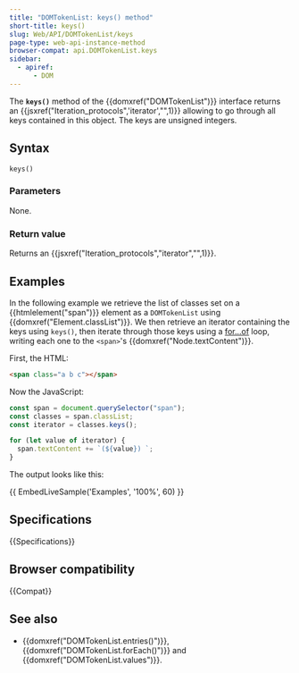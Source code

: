 ```yaml
---
title: "DOMTokenList: keys() method"
short-title: keys()
slug: Web/API/DOMTokenList/keys
page-type: web-api-instance-method
browser-compat: api.DOMTokenList.keys
sidebar:
  - apiref:
      - DOM
---
```


The **`keys()`** method of the {{domxref("DOMTokenList")}} interface
returns an {{jsxref("Iteration_protocols",'iterator',"",1)}} allowing to go through all keys contained in this object.
The keys are unsigned integers.

## Syntax

```js-nolint
keys()
```

### Parameters

None.

### Return value

Returns an {{jsxref("Iteration_protocols","iterator","",1)}}.

## Examples

In the following example we retrieve the list of classes set on a
{{htmlelement("span")}} element as a `DOMTokenList` using
{{domxref("Element.classList")}}. We then retrieve an iterator containing the keys using `keys()`,
then iterate through those keys using a [for...of](/en-US/docs/Web/JavaScript/Reference/Statements/for...of) loop,
writing each one to the `<span>`'s {{domxref("Node.textContent")}}.

First, the HTML:

```html
<span class="a b c"></span>
```

Now the JavaScript:

```js
const span = document.querySelector("span");
const classes = span.classList;
const iterator = classes.keys();

for (let value of iterator) {
  span.textContent += `(${value}) `;
}
```

The output looks like this:

{{ EmbedLiveSample('Examples', '100%', 60) }}

## Specifications

{{Specifications}}

## Browser compatibility

{{Compat}}

## See also

- {{domxref("DOMTokenList.entries()")}}, {{domxref("DOMTokenList.forEach()")}} and {{domxref("DOMTokenList.values")}}.
